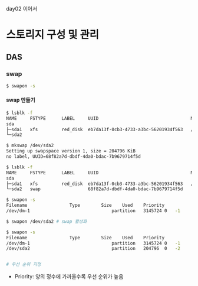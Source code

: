 day02 이어서

# 스토리지 구성 및 관리

## DAS

### swap
```bash
$ swapon -s
```
#### swap 만들기
```bash
$ lsblk -f
NAME     FSTYPE      LABEL     UUID                                   MOUNTPOINT
sda                                                                   
├─sda1   xfs         red_disk  eb7da13f-0cb3-4733-a3bc-56201934f563   /red
└─sda2                                                                

$ mkswap /dev/sda2
Setting up swapspace version 1, size = 204796 KiB
no label, UUID=68f82a7d-dbdf-4da0-bdac-7b9679714f5d

$ lsblk -f
NAME     FSTYPE      LABEL     UUID                                   MOUNTPOINT
sda                                                                   
├─sda1   xfs         red_disk  eb7da13f-0cb3-4733-a3bc-56201934f563   /red
└─sda2   swap                  68f82a7d-dbdf-4da0-bdac-7b9679714f5d   

$ swapon -s
Filename				Type		Size	Used	Priority
/dev/dm-1                              	partition	3145724	0	-1

$ swapon /dev/sda2 # swap 활성화

$ swapon -s
Filename				Type		Size	Used	Priority
/dev/dm-1                              	partition	3145724	0	-1
/dev/sda2                              	partition	204796	0	-2


# 우선 순위 지정
```
- Priority: 양의 정수에 가까울수록 우선 순위가 높음
<!--stackedit_data:
eyJoaXN0b3J5IjpbNTg5NjcyNDkzLDU0NDA0ODUzMSwyMDkyMD
g4Mzc1LC0yMDg4NzQ2NjEyXX0=
-->